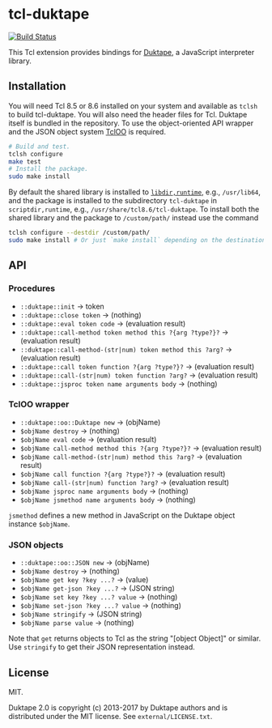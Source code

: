 # tcl-duktape

[![Build Status](https://travis-ci.org/dbohdan/tcl-duktape.svg)](https://travis-ci.org/dbohdan/tcl-duktape)

This Tcl extension provides bindings for [Duktape](http://duktape.org/),
a JavaScript interpreter library.

## Installation

You will need Tcl 8.5 or 8.6 installed on your system and available as `tclsh`
to build tcl-duktape. You will also need the header files for Tcl. Duktape
itself is bundled in the repository. To use the object-oriented API wrapper
and the JSON object system [TclOO](http://tcl.wiki/18152) is required.

```sh
# Build and test.
tclsh configure
make test
# Install the package.
sudo make install
```

By default the shared library is installed to
[`libdir,runtime`](http://tcl.wiki/11825), e.g., `/usr/lib64`, and the
package is installed to the subdirectory `tcl-duktape` in `scriptdir,runtime`,
e.g., `/usr/share/tcl8.6/tcl-duktape`. To install both the shared library and
the package to `/custom/path/` instead use the command

```sh
tclsh configure --destdir /custom/path/
sudo make install # Or just `make install` depending on the destination.
```

## API

### Procedures

* `::duktape::init` -> token
* `::duktape::close token` -> (nothing)
* `::duktape::eval token code` -> (evaluation result)
* `::duktape::call-method token method this ?{arg ?type?}?` -> (evaluation result)
* `::duktape::call-method-(str|num) token method this ?arg?` -> (evaluation result)
* `::duktape::call token function ?{arg ?type?}?` -> (evaluation result)
* `::duktape::call-(str|num) token function ?arg?` -> (evaluation result)
* `::duktape::jsproc token name arguments body` -> (nothing)

### TclOO wrapper

* `::duktape::oo::Duktape new` -> (objName)
* `$objName destroy` -> (nothing)
* `$objName eval code` -> (evaluation result)
* `$objName call-method method this ?{arg ?type?}?` -> (evaluation result)
* `$objName call-method-(str|num) method this ?arg?` -> (evaluation result)
* `$objName call function ?{arg ?type?}?` -> (evaluation result)
* `$objName call-(str|num) function ?arg?` -> (evaluation result)
* `$objName jsproc name arguments body` -> (nothing)
* `$objName jsmethod name arguments body` -> (nothing)

`jsmethod` defines a new method in JavaScript on the Duktape object instance
`$objName`.

### JSON objects

* `::duktape::oo::JSON new` -> (objName)
* `$objName destroy` -> (nothing)
* `$objName get key ?key ...?` -> (value)
* `$objName get-json ?key ...?` -> (JSON string)
* `$objName set key ?key ...? value` -> (nothing)
* `$objName set-json ?key ...? value` -> (nothing)
* `$objName stringify` -> (JSON string)
* `$objName parse value` -> (nothing)

Note that `get` returns objects to Tcl as the string "[object Object]" or
similar. Use `stringify` to get their JSON representation instead.

## License

MIT.

Duktape 2.0 is copyright (c) 2013-2017 by Duktape authors and is distributed
under the MIT license. See `external/LICENSE.txt`.
